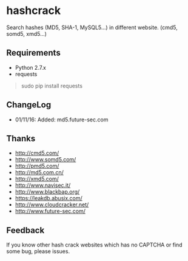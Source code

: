 # hashcrack #
Search hashes (MD5, SHA-1, MySQL5...) in different website. (cmd5, somd5, xmd5...)
## Requirements ##
* Python 2.7.x
* requests
>sudo pip install requests

## ChangeLog ##
* 01/11/16: Added: md5.future-sec.com

## Thanks
* http://cmd5.com/
* http://www.somd5.com/
* http://pmd5.com/
* http://md5.com.cn/
* http://xmd5.com/
* http://www.navisec.it/
* http://www.blackbap.org/
* https://leakdb.abusix.com/
* http://www.cloudcracker.net/
* http://www.future-sec.com/

## Feedback
If you know other hash crack websites which has no CAPTCHA or find some bug, please issues.
